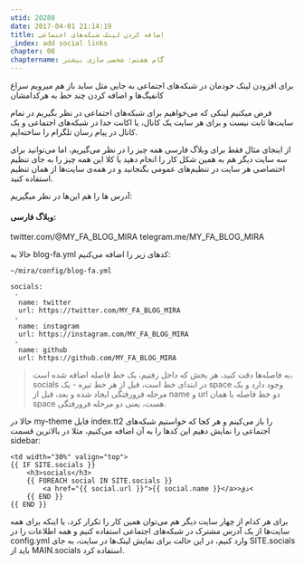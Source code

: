 ```yaml
---
utid: 20280
date: 2017-04-01 21:14:19
title: اضافه کردن لینک شبکه‌های اجتماعی
_index: add social links
chapter: 08
chaptername: گام هفتم: شخصی سازی بیشتر
---
```

برای افزودن لینک خودمان در شبکه‌های اجتماعی به جایی مثل ساید باز هم میرویم سراغ کانفیگ‌ها و اضافه کردن چند خط به هرکدامشان

فرض میکنیم لینکی که می‌خواهیم برای شبکه‌های اجتماعی در نظر بگیریم در تمام سایت‌ها ثابت نیست و برای هر سایت یک کانال، یا اکانت جدا در شبکه‌های اجتماعی و یک کانال در پیام رسان تلگرام را ساخته‌ایم.

از اینجای مثال فقط برای وبلاگ فارسی همه چیز را در نظر می‌گیریم، اما می‌توانید برای سه سایت دیگر هم به همین شکل کار را انجام دهید یا کلا این همه چیز را به جای تنظیم اختصاصی هر سایت در تنظیم‌های عمومی بگنجانید و در همه‌ی سایت‌ها از همان تنظیم استفاده کنید.

آدرس ها را هم این‌ها در نظر میگیریم:

#### وبلاگ فارسی:
twitter.com/@MY_FA_BLOG_MIRA
telegram.me/MY_FA_BLOG_MIRA

حالا به blog-fa.yml  کدهای زیر را اضافه می‌کنیم:

`~/mira/config/blog-fa.yml`

	socials:
	 -
	  name: twitter
	  url: https://twitter.com/MY_FA_BLOG_MIRA
	 -
	  name: instagram
	  url: https://instagram.com/MY_FA_BLOG_MIRA
	 -
	  name: github
	  url: https://github.com/MY_FA_BLOG_MIRA

> به فاصله‌ها دقت کنید، هر بخش که داخل رفتیم، یک خط فاصله اضافه شده است، socials در ابتدای خط است، قبل از هر خط تیره - یک space وجود دارد و یک مرحله فرورفتگی ایجاد شده و بعد، قبل از name و url دو خط فاصله یا همان space هست، یعنی دو مرحله فرورفتگی.

حالا در my-theme فایل index.tt2 را باز می‌کینم و هر کجا که خواستیم شبکه‌های اجتماعی را نمایش دهیم این کدها را به آن اضافه می‌کنیم، مثلا در بالاترین قسمت sidebar:

	<td width="30%" valign="top">
	{{ IF SITE.socials }}
		<h3>socials</h3>
		{{ FOREACH social IN SITE.socials }}
			<a href="{{ social.url }}">{{ social.name }}</a>>ذق<
		{{ END }}
	{{ END }}

برای هر کدام از چهار سایت دیگر هم می‌توان همین کار را تکرار کرد، یا اینکه برای همه سایت‌ها از یک آدرس مشترک در شبکه‌های اجتماعی استفاده کنیم و همه اطلاعات را در config.yml وارد کنیم، در این حالت برای نمایش لینک‌ها در سایت، به جای SITE.socials باید از MAIN.socials استفاده کرد.
